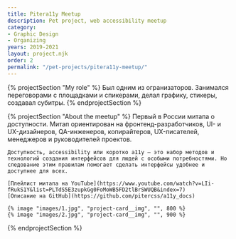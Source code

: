 ```yaml
---
title: Pitera11y Meetup
description: Pet project, web accessibility meetup
category:
- Graphic Design
- Organizing
years: 2019-2021
layout: project.njk
order: 2
permalink: "/pet-projects/pitera11y-meetup/"
---
```

{% projectSection "My role" %}
	Был одним из огранизаторов. Занимался переговорами с площадками и спикерами, делал графику, стикеры, создавал субитры.
{% endprojectSection %}

{% projectSection "About the meetup" %}
	Первый в России митапа о доступности. Митап ориентирован на фронтенд-разработчиков, UI- и UX-дизайнеров, QA-инженеров, копирайтеров, UX-писателей, менеджеров и руководителей проектов.
	
	Доступность, accessibility или коротко a11y — это набор методов и технологий создания интерфейсов для людей с особыми потребностями. Но следование этим правилам помогает сделать интерфейсы удобнее и доступнее для всех.

	[Плейлист митапа на YouTube](https://www.youtube.com/watch?v=LIi-fRukS1Y&list=PLTdS5E3zupkGg0FoMoWB5FD2tlBrSWUQB&index=7)
	[Описание на GitHub](https://github.com/pitercss/a11y_docs)

	{% image "images/1.jpg", "project-card__img", "", 800 %}
	{% image "images/2.jpg", "project-card__img", "", 900 %}
{% endprojectSection %}